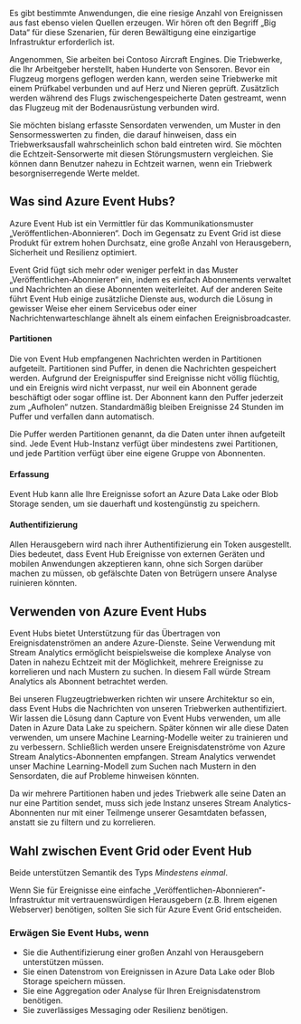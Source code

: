 Es gibt bestimmte Anwendungen, die eine riesige Anzahl von Ereignissen aus fast ebenso vielen Quellen erzeugen. Wir hören oft den Begriff „Big Data“ für diese Szenarien, für deren Bewältigung eine einzigartige Infrastruktur erforderlich ist.

Angenommen, Sie arbeiten bei Contoso Aircraft Engines. Die Triebwerke, die Ihr Arbeitgeber herstellt, haben Hunderte von Sensoren. Bevor ein Flugzeug morgens geflogen werden kann, werden seine Triebwerke mit einem Prüfkabel verbunden und auf Herz und Nieren geprüft. Zusätzlich werden während des Flugs zwischengespeicherte Daten gestreamt, wenn das Flugzeug mit der Bodenausrüstung verbunden wird.

Sie möchten bislang erfasste Sensordaten verwenden, um Muster in den Sensormesswerten zu finden, die darauf hinweisen, dass ein Triebwerksausfall wahrscheinlich schon bald eintreten wird. Sie möchten die Echtzeit-Sensorwerte mit diesen Störungsmustern vergleichen. Sie können dann Benutzer nahezu in Echtzeit warnen, wenn ein Triebwerk besorgniserregende Werte meldet.

## <a name="what-is-azure-event-hubs"></a>Was sind Azure Event Hubs?

Azure Event Hub ist ein Vermittler für das Kommunikationsmuster „Veröffentlichen-Abonnieren“. Doch im Gegensatz zu Event Grid ist diese Produkt für extrem hohen Durchsatz, eine große Anzahl von Herausgebern, Sicherheit und Resilienz optimiert.

Event Grid fügt sich mehr oder weniger perfekt in das Muster „Veröffentlichen-Abonnieren“ ein, indem es einfach Abonnements verwaltet und Nachrichten an diese Abonnenten weiterleitet. Auf der anderen Seite führt Event Hub einige zusätzliche Dienste aus, wodurch die Lösung in gewisser Weise eher einem Servicebus oder einer Nachrichtenwarteschlange ähnelt als einem einfachen Ereignisbroadcaster.

#### <a name="partitions"></a>Partitionen ####
Die von Event Hub empfangenen Nachrichten werden in Partitionen aufgeteilt. Partitionen sind Puffer, in denen die Nachrichten gespeichert werden. Aufgrund der Ereignispuffer sind Ereignisse nicht völlig flüchtig, und ein Ereignis wird nicht verpasst, nur weil ein Abonnent gerade beschäftigt oder sogar offline ist. Der Abonnent kann den Puffer jederzeit zum „Aufholen“ nutzen. Standardmäßig bleiben Ereignisse 24 Stunden im Puffer und verfallen dann automatisch.

Die Puffer werden Partitionen genannt, da die Daten unter ihnen aufgeteilt sind. Jede Event Hub-Instanz verfügt über mindestens zwei Partitionen, und jede Partition verfügt über eine eigene Gruppe von Abonnenten.

#### <a name="capture"></a>Erfassung ####
Event Hub kann alle Ihre Ereignisse sofort an Azure Data Lake oder Blob Storage senden, um sie dauerhaft und kostengünstig zu speichern.

#### <a name="authentication"></a>Authentifizierung ####
Allen Herausgebern wird nach ihrer Authentifizierung ein Token ausgestellt. Dies bedeutet, dass Event Hub Ereignisse von externen Geräten und mobilen Anwendungen akzeptieren kann, ohne sich Sorgen darüber machen zu müssen, ob gefälschte Daten von Betrügern unsere Analyse ruinieren könnten. 

## <a name="using-azure-event-hub"></a>Verwenden von Azure Event Hubs

Event Hubs bietet Unterstützung für das Übertragen von Ereignisdatenströmen an andere Azure-Dienste. Seine Verwendung mit Stream Analytics ermöglicht beispielsweise die komplexe Analyse von Daten in nahezu Echtzeit mit der Möglichkeit, mehrere Ereignisse zu korrelieren und nach Mustern zu suchen. In diesem Fall würde Stream Analytics als Abonnent betrachtet werden.

Bei unseren Flugzeugtriebwerken richten wir unsere Architektur so ein, dass Event Hubs die Nachrichten von unseren Triebwerken authentifiziert. Wir lassen die Lösung dann Capture von Event Hubs verwenden, um alle Daten in Azure Data Lake zu speichern. Später können wir alle diese Daten verwenden, um unsere Machine Learning-Modelle weiter zu trainieren und zu verbessern. Schließlich werden unsere Ereignisdatenströme von Azure Stream Analytics-Abonnenten empfangen. Stream Analytics verwendet unser Machine Learning-Modell zum Suchen nach Mustern in den Sensordaten, die auf Probleme hinweisen könnten.

Da wir mehrere Partitionen haben und jedes Triebwerk alle seine Daten an nur eine Partition sendet, muss sich jede Instanz unseres Stream Analytics-Abonnenten nur mit einer Teilmenge unserer Gesamtdaten befassen, anstatt sie zu filtern und zu korrelieren.

## <a name="choose-event-grid-or-event-hub"></a>Wahl zwischen Event Grid oder Event Hub

Beide unterstützen Semantik des Typs *Mindestens einmal*.

Wenn Sie für Ereignisse eine einfache „Veröffentlichen-Abonnieren“-Infrastruktur mit vertrauenswürdigen Herausgebern (z.B. Ihrem eigenen Webserver) benötigen, sollten Sie sich für Azure Event Grid entscheiden.

### <a name="consider-event-hub-if"></a>Erwägen Sie Event Hubs, wenn
* Sie die Authentifizierung einer großen Anzahl von Herausgebern unterstützen müssen.
* Sie einen Datenstrom von Ereignissen in Azure Data Lake oder Blob Storage speichern müssen.
* Sie eine Aggregation oder Analyse für Ihren Ereignisdatenstrom benötigen.
* Sie zuverlässiges Messaging oder Resilienz benötigen. 